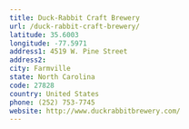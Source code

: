 ```yaml
---
title: Duck-Rabbit Craft Brewery
url: /duck-rabbit-craft-brewery/
latitude: 35.6003
longitude: -77.5971
address1: 4519 W. Pine Street
address2: 
city: Farmville
state: North Carolina
code: 27828
country: United States
phone: (252) 753-7745
website: http://www.duckrabbitbrewery.com/
---
```


